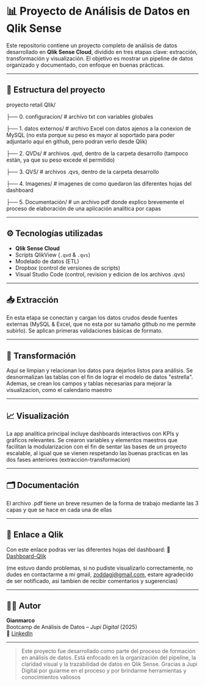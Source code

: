 # 📊 Proyecto de Análisis de Datos en Qlik Sense

Este repositorio contiene un proyecto completo de análisis de datos desarrollado en **Qlik Sense Cloud**, dividido en tres etapas clave: extracción, transformación y visualización. El objetivo es mostrar un pipeline de datos organizado y documentado, con enfoque en buenas prácticas.

---

## 🧱 Estructura del proyecto

proyecto retail Qlik/

├── 0. configuracion/ # archivo txt con variables globales

├── 1. datos externos/ # archivo Excel con datos ajenos a la conexion de MySQL (no esta porque su peso es mayor al soportado para poder adjuntarlo aquí en github, pero podran verlo desde Qlik)

├── 2. QVDs/ # archivos .qvd, dentro de la carpeta desarrollo (tampoco están, ya que su peso excede el permitido)

├── 3. QVS/ # archivos .qvs, dentro de la carpeta desarrollo

├── 4. Imagenes/ # imagenes de como quedaron las diferentes hojas del dashboard

├── 5. Documentación/ # un archivo pdf donde explico brevemente el proceso de elaboración de una aplicación analítica por capas

---

## ⚙️ Tecnologías utilizadas

- **Qlik Sense Cloud**
- Scripts QlikView (`.qvd` & `.qvs`)
- Modelado de datos (ETL)
- Dropbox (control de versiones de scripts)
- Visual Studio Code (control, revision y edicion de los archivos .qvs)

---

## 📥 Extracción

En esta etapa se conectan y cargan los datos crudos desde fuentes externas (MySQL & Excel, que no esta por su tamaño github no me permite subirlo). Se aplican primeras validaciones básicas de formato.

---

## 🔄 Transformación

Aquí se limpian y relacionan los datos para dejarlos listos para análisis. Se desnormalizan las tablas con el fin de lograr el modelo de datos "estrella". Ademas, se crean los campos y tablas necesarias para mejorar la visualizacion, como el calendario maestro

---

## 📈 Visualización

La app analítica principal incluye dashboards interactivos con KPIs y gráficos relevantes. Se crearon variables y elementos maestros que facilitan la modularizacion con el fin de sentar las bases de un proyecto escalable, al igual que se vienen respetando las buenas practicas en las dos fases anteriores (extraccion-transformacion)

---

## 🗂 Documentación

El archivo .pdf tiene un breve resumen de la forma de trabajo mediante las 3 capas y que se hace en cada una de ellas

---

## 🎥 Enlace a Qlik 

Con este enlace podras ver las diferentes hojas del dashboard: 🔗 [Dashboard-Qlik](jupidigital.us.qlikcloud.com/catalog?space_filter=681e90850d939e8066b88d0e)  

(me estuvo dando problemas, si no pudiste visualizarlo correctamente, no dudes en contactarme a mi gmail, zoddagj@gmail.com, estare agradecido de ser notificado, asi tambien de recibir comentarios y sugerencias)

---

## 👨‍💻 Autor

**Gianmarco**  
Bootcamp de Análisis de Datos – *Jupi Digital* (2025)  
🔗 [LinkedIn](www.linkedin.com/in/gianmarcozodda) 

---

> Este proyecto fue desarrollado como parte del proceso de formación en análisis de datos. Está enfocado en la organización del pipeline, la claridad visual y la trazabilidad de datos en Qlik Sense. Gracias a Jupi Digital por guiarme en el proceso y por brindarme herramientas y conocimientos valiosos
